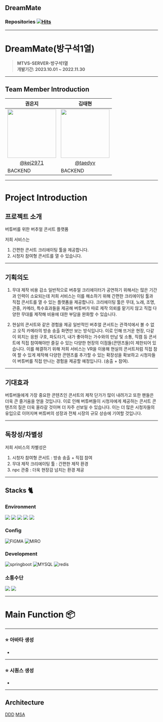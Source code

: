 ## DreamMate

### Repositories  [![Hits](https://hits.seeyoufarm.com/api/count/incr/badge.svg?url=https%3A%2F%2Fgithub.com%2Ftaedyv%2Fmtvs-project-final&count_bg=%2379C83D&title_bg=%23555555&icon=&icon_color=%23E7E7E7&title=hits&edge_flat=false)](https://hits.seeyoufarm.com)

---
#  DreamMate(방구석1열)
> **MTVS-SERVER-방구석1열** <br/> **개발기간: 2023.10.01 ~ 2022.11.30**

---
## Team Member Introduction
|권은지|김태현|
|-------------------------------------------------|-------------------------------------------------|
|<img width="160px" src="https://avatars.githubusercontent.com/u/139085498?v=4" />|<img width="160px" src="https://avatars.githubusercontent.com/u/136583226?v=4" />|
|<center>[@kej2971](https://github.com/kej2971)| <center>[@taedyv](https://github.com/taedyv)|
|BACKEND|BACKEND|

---
# Project Introduction

## 프로젝트 소개
버튜버를 위한 버추얼 콘서트 플랫폼

저희 서비스는
1. 간편한 콘서트 크리에이팅 툴을 제공합니다.
2. 시청자 참여형 콘서트를 열 수 있습니다.
 

--- 

## 기획의도
1. 무대 제작 비용 감소
일반적으로 버츄얼 크리에이터가 공연하기 위해서는 많은 기간과 인력이 소요되는데 저희 서비스는 이를 해소하기 위해 간편한 크리에이팅 툴과 직접 콘서트를 열 수 있는 플랫폼을 제공합니다.
크리에이팅 툴은 무대, 노래, 조명, 관중, 카메라, 특수효과들을 제공해 버튜버가 따로 제작 의뢰를 맡기지 않고 직접 다양한 무대를 제작해 비용에 대한 부담을 완화할 수 있습니다.


2. 현실의 콘서트와 같은 경험을 제공
일반적인 버추얼 콘서트는 관객석에서 볼 수 없고 오직 카메라의 방송 송출 화면만 보는 방식입니다. 이로 인해 뜨거운 현장, 다같이 외치는 응원 구호, 파도타기, 내가 좋아하는 가수와의 만남 및 소통, 직캠 등 콘서트에 직접 참여해야만 즐길 수 있는 다양한 현장의 이점들(콘텐츠들)이 제한되어 있습니다. 이를 해결하기 위해 저희 서비스는 VR을 이용해 현실의 콘서트처럼 직접 참여 할 수 있게 제작해 다양한 콘텐츠를 추가할 수 있는 확장성을 확보하고 시청자들이 버튜버를 직접 만나는 경험을 제공할 예정입니다. 
(송출 + 참여). 
--- 

## 기대효과
버튜버들에게 가장 중요한 콘텐츠인 콘서트의 제작 단가가 많이 내려가고 또한 팬들은 더욱 큰 즐거움을 얻을 것입니다.
이로 인해 버튜버들이 시청자에게 제공하는 콘서트 콘텐츠의 질은 더욱 올라갈 것이며 더 자주 선보일 수 있습니다. 
이는 더 많은 시청자들의 유입으로 이어지며 버튜버의 성장과 전체 시장의 규모 상승에 기여할 것입니다.

---

## 독창성/차별성
저희 서비스의 차별성은
1. 시청자 참여형 콘서트 : 방송 송출 + 직접 참여
2. 무대 제작 크리에이팅 툴 : 간편한 제작 환경
3. npc 관중 : 더욱 현장감 넘치는 환경 제공

---

## Stacks 🐈

### Environment
<img src="https://img.shields.io/badge/Intelii J-000000?style=for-the-badge&logo=intellijidea&logoColor=white">
<img src="https://img.shields.io/badge/GitHub-000000?style=for-the-badge&logo=github&logoColor=white">
<img src="https://img.shields.io/badge/git-F05032?style=for-the-badge&logo=git&logoColor=white">
<img src="https://img.shields.io/badge/docker-2496ED?style=for-the-badge&logo=docker&logoColor=white">
<img src="https://img.shields.io/badge/Amazon ec2-FF9900?style=for-the-badge&logo=amazon ec2&logoColor=white">

### Config
![FIGMA](https://img.shields.io/badge/figma-F24E1E?style=for-the-badge&logo=figma&logoColor=white)
![MIRO](https://img.shields.io/badge/miro-050038?style=for-the-badge&logo=miro&logoColor=white)

### Development
![springboot](https://img.shields.io/badge/springboot-6DB33F?style=for-the-badge&logo=springboot&logoColor=white)
![MYSQL](https://img.shields.io/badge/mysql-4479A1?style=for-the-badge&logo=mysql&logoColor=white)
![redis](https://img.shields.io/badge/redis-DC382D?style=for-the-badge&logo=redis&logoColor=white)


### 소통수단
<img src="https://img.shields.io/badge/discord-5865F2?style=for-the-badge&logo=discord&logoColor=white">
<img src="https://img.shields.io/badge/kakaotalk-FFCD00?style=for-the-badge&logo=kakaotalk&logoColor=white">

---
# Main Function 📦

---
### ⭐️ 아바타 생성
- 

---

### ⭐️ 시퀀스 생성
- 

---

## Architecture
[DDD](https://www.youtube.com/watch?v=dJ5C4qRqAgA)
[MSA](https://giljae.medium.com/%EB%A7%88%EC%9D%B4%ED%81%AC%EB%A1%9C%EC%84%9C%EB%B9%84%EC%8A%A4-%EC%95%84%ED%82%A4%ED%85%8D%EC%B2%98-microservices-architecture-%EC%9D%98-%EC%9E%A5%EC%A0%90%EA%B3%BC-%EB%8B%A8%EC%A0%90-7c45615cfe1a)

